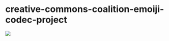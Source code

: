 # creative-commons-coalition-emoiji-codec-project

[![](https://mermaid.ink/img/pako:eNrtWd1qG0cYfZVhSu9kszOzP9ot9KLyYoJVCLavWpVlq53IW612xe4qieL4IhBKUkzSJikkhWAoLpTe9ab0efIC7SN0fmRpZosg31VDEUZY53zfzHdmjmxx2HM8rjKOIzyp0_kZOv1sVCIkX_GXIxzPqm_yw3TG0aBIm2aEv1IVtLf36cMRTpK8zNskGeGH6NaRaL8lYJ4W-QOOeDmul_M2r8pkypcoLTM0EfskRTXp7NK0ad0msij3OTkU-5xICh0qyuoVq5N5zbN8LHeW_cPbon9YTdBtg7bWZHkzL9KlmpDUvFkUbSNXHhyLlQe6qGah45uitX5clXe5UMjlXSRtlUzTaVvdzaeJOJQ83L2qztSOA3kHA92O1NWhtkJHq3Z1B0frdmtGW-eTCa-TcVoU8orysdzvdCj2O9UlNBAlNNQltbZZfK0tU5MkI_YjYsXfV6-_W_UIhmrm0YZhmvl2w7iaudownmZebRhfMz9vmEAzP2yYvma-3zChZv5YMbzM5K_BkTy3UGsCagJmAtcEngl8EwQm6JsglOB0aAy9AdQEzASuCTwT-CYITNA3gRoak5XDofOxtFQPjGmHVZNj1mGVhNjtsEpL7HVYJSr2O6xSFwcdVsmM-x1W6w1X7LH4tFYzVSDbCnRbgW0ruNsK3raCv60QbCuo0xV5OT1plwVHDmraupry6CPKx1lAehru3cuz9iyi8_uf2P0E2E-B_QzY7wL7PWC_D-wPgP19YH8I9QtsMNRhArWYQD0mUJMJ1GUCtZlAfSZQownUaQp1moL_lqFOU6jTFOo0hTpNoU5TqNMU6jSFOs2gTjOo0wz8bxvqNIM6zaBOM6jTDOo0gzrN3s_pXbT4H0eLd2-v__rzeTdcvPqlGy4ur7rh4tmv3XDx5nk3XLz4rRsuXv60YYijqOu3BqV1P3tqUFr45e8GpUPRm0uDksLfvX5kHYasgtFjg_L_dTFEq7824hPR8i-fGJTW_-JH40YddYEvP4C4tB7qWMjSQCwRxFJBLBnE0kEsIcRSQiwpxNJCnf8syK2H2hIsDcQSQSwVxJJBLB3EEkIsJcSSQiwt-jp2UWcXdXZRZxd1dlFnF3V2UedDizrGtxvUaRfqtAt12gV_Q0Oddt_Haf2De3jG61maZzjC5-opFG7PuAxqkXib8TupiFAjPCovRGu6aKuTZTnGUVsveA8v5lna8oM8FcFlhqM7adGs2TjL26pek_O0_KKqZjcrBcTROb6Po5DtM9ftez71KXUCh_XwEkeut-8Rh_mux6gbOMFFDz9Qy5390AmJ53jUdcN-KKo9zNWoz_UTNfVg7eIf21roEg?type=png)](https://mermaid.live/edit#pako:eNrtWd1qG0cYfZVhSu9kszOzP9ot9KLyYoJVCLavWpVlq53IW612xe4qieL4IhBKUkzSJikkhWAoLpTe9ab0efIC7SN0fmRpZosg31VDEUZY53zfzHdmjmxx2HM8rjKOIzyp0_kZOv1sVCIkX_GXIxzPqm_yw3TG0aBIm2aEv1IVtLf36cMRTpK8zNskGeGH6NaRaL8lYJ4W-QOOeDmul_M2r8pkypcoLTM0EfskRTXp7NK0ad0msij3OTkU-5xICh0qyuoVq5N5zbN8LHeW_cPbon9YTdBtg7bWZHkzL9KlmpDUvFkUbSNXHhyLlQe6qGah45uitX5clXe5UMjlXSRtlUzTaVvdzaeJOJQ83L2qztSOA3kHA92O1NWhtkJHq3Z1B0frdmtGW-eTCa-TcVoU8orysdzvdCj2O9UlNBAlNNQltbZZfK0tU5MkI_YjYsXfV6-_W_UIhmrm0YZhmvl2w7iaudownmZebRhfMz9vmEAzP2yYvma-3zChZv5YMbzM5K_BkTy3UGsCagJmAtcEngl8EwQm6JsglOB0aAy9AdQEzASuCTwT-CYITNA3gRoak5XDofOxtFQPjGmHVZNj1mGVhNjtsEpL7HVYJSr2O6xSFwcdVsmM-x1W6w1X7LH4tFYzVSDbCnRbgW0ruNsK3raCv60QbCuo0xV5OT1plwVHDmraupry6CPKx1lAehru3cuz9iyi8_uf2P0E2E-B_QzY7wL7PWC_D-wPgP19YH8I9QtsMNRhArWYQD0mUJMJ1GUCtZlAfSZQownUaQp1moL_lqFOU6jTFOo0hTpNoU5TqNMU6jSFOs2gTjOo0wz8bxvqNIM6zaBOM6jTDOo0gzrN3s_pXbT4H0eLd2-v__rzeTdcvPqlGy4ur7rh4tmv3XDx5nk3XLz4rRsuXv60YYijqOu3BqV1P3tqUFr45e8GpUPRm0uDksLfvX5kHYasgtFjg_L_dTFEq7824hPR8i-fGJTW_-JH40YddYEvP4C4tB7qWMjSQCwRxFJBLBnE0kEsIcRSQiwpxNJCnf8syK2H2hIsDcQSQSwVxJJBLB3EEkIsJcSSQiwt-jp2UWcXdXZRZxd1dlFnF3V2UedDizrGtxvUaRfqtAt12gV_Q0Oddt_Haf2De3jG61maZzjC5-opFG7PuAxqkXib8TupiFAjPCovRGu6aKuTZTnGUVsveA8v5lna8oM8FcFlhqM7adGs2TjL26pek_O0_KKqZjcrBcTROb6Po5DtM9ftez71KXUCh_XwEkeut-8Rh_mux6gbOMFFDz9Qy5390AmJ53jUdcN-KKo9zNWoz_UTNfVg7eIf21roEg)
